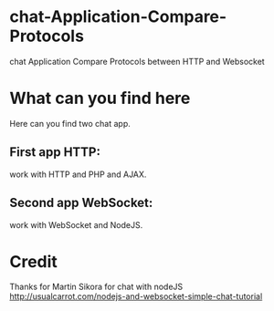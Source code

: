 # chat-Application-Compare-Protocols
chat Application Compare Protocols between HTTP and Websocket

# What can you find here
Here can you find two chat app.

## First app HTTP: 
work with HTTP and PHP and AJAX.

## Second app WebSocket: 
work with WebSocket and NodeJS.

# Credit
Thanks for Martin Sikora for chat with nodeJS
http://usualcarrot.com/nodejs-and-websocket-simple-chat-tutorial
